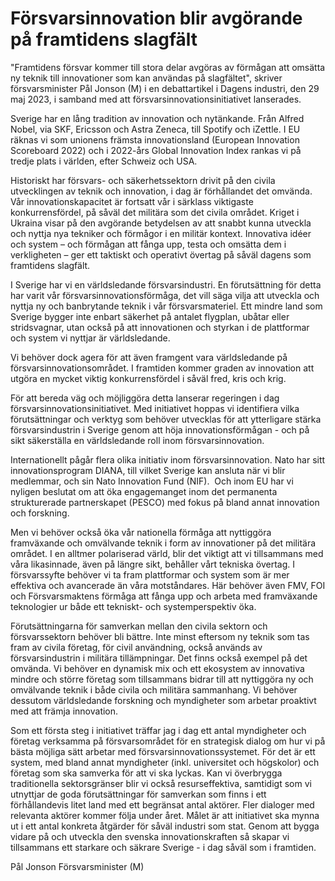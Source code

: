 # Försvarsinnovation blir avgörande på framtidens slagfält

"Framtidens försvar kommer till stora delar avgöras av förmågan att omsätta ny teknik till innovationer som kan användas på slagfältet", skriver försvarsminister Pål Jonson (M) i en debattartikel i Dagens industri, den 29 maj 2023, i samband med att försvarsinnovationsinitiativet lanserades.


Sverige har en lång tradition av innovation och nytänkande. Från Alfred Nobel, via SKF, Ericsson och Astra Zeneca, till Spotify och iZettle. I EU räknas vi som unionens främsta innovationsland (European Innovation Scoreboard 2022\) och i 2022\-års Global Innovation Index rankas vi på tredje plats i världen, efter Schweiz och USA.

Historiskt har försvars\- och säkerhetssektorn drivit på den civila utvecklingen av teknik och innovation, i dag är förhållandet det omvända. Vår innovationskapacitet är fortsatt vår i särklass viktigaste konkurrensfördel, på såväl det militära som det civila området. Kriget i Ukraina visar på den avgörande betydelsen av att snabbt kunna utveckla och nyttja nya tekniker och förmågor i en militär kontext. Innovativa idéer och system – och förmågan att fånga upp, testa och omsätta dem i verkligheten – ger ett taktiskt och operativt övertag på såväl dagens som framtidens slagfält.

I Sverige har vi en världsledande försvarsindustri. En förutsättning för detta har varit vår försvarsinnovationsförmåga, det vill säga vilja att utveckla och nyttja ny och banbrytande teknik i vår försvarsmateriel. Ett mindre land som Sverige bygger inte enbart säkerhet på antalet flygplan, ubåtar eller stridsvagnar, utan också på att innovationen och styrkan i de plattformar och system vi nyttjar är världsledande.

Vi behöver dock agera för att även framgent vara världsledande på försvarsinnovationsområdet. I framtiden kommer graden av innovation att utgöra en mycket viktig konkurrensfördel i såväl fred, kris och krig.

För att bereda väg och möjliggöra detta lanserar regeringen i dag försvarsinnovationsinitiativet. Med initiativet hoppas vi identifiera vilka förutsättningar och verktyg som behöver utvecklas för att ytterligare stärka försvarsindustrin i Sverige genom att höja innovationsförmågan \- och på sikt säkerställa en världsledande roll inom försvarsinnovation.

Internationellt pågår flera olika initiativ inom försvarsinnovation. Nato har sitt innovationsprogram DIANA, till vilket Sverige kan ansluta när vi blir medlemmar, och sin Nato Innovation Fund (NIF).  Och inom EU har vi nyligen beslutat om att öka engagemanget inom det permanenta strukturerade partnerskapet (PESCO) med fokus på bland annat innovation och forskning.

Men vi behöver också öka vår nationella förmåga att nyttiggöra framväxande och omvälvande teknik i form av innovationer på det militära området. I en alltmer polariserad värld, blir det viktigt att vi tillsammans med våra likasinnade, även på längre sikt, behåller vårt tekniska övertag. I försvarssyfte behöver vi ta fram plattformar och system som är mer effektiva och avancerade än våra motståndares. Här behöver även FMV, FOI och Försvarsmaktens förmåga att fånga upp och arbeta med framväxande teknologier ur både ett tekniskt\- och systemperspektiv öka.

Förutsättningarna för samverkan mellan den civila sektorn och försvarssektorn behöver bli bättre. Inte minst eftersom ny teknik som tas fram av civila företag, för civil användning, också används av försvarsindustrin i militära tillämpningar. Det finns också exempel på det omvända. Vi behöver en dynamisk mix och ett ekosystem av innovativa mindre och större företag som tillsammans bidrar till att nyttiggöra ny och omvälvande teknik i både civila och militära sammanhang. Vi behöver dessutom världsledande forskning och myndigheter som arbetar proaktivt med att främja innovation.

Som ett första steg i initiativet träffar jag i dag ett antal myndigheter och företag verksamma på försvarsområdet för en strategisk dialog om hur vi på bästa möjliga sätt arbetar med försvarsinnovationssystemet. För det är ett system, med bland annat myndigheter (inkl. universitet och högskolor) och företag som ska samverka för att vi ska lyckas. Kan vi överbrygga traditionella sektorsgränser blir vi också resurseffektiva, samtidigt som vi utnyttjar de goda förutsättningar för samverkan som finns i ett förhållandevis litet land med ett begränsat antal aktörer. Fler dialoger med relevanta aktörer kommer följa under året. Målet är att initiativet ska mynna ut i ett antal konkreta åtgärder för såväl industri som stat. Genom att bygga vidare på och utveckla den svenska innovationskraften så skapar vi tillsammans ett starkare och säkrare Sverige \- i dag såväl som i framtiden.

Pål Jonson Försvarsminister (M)
